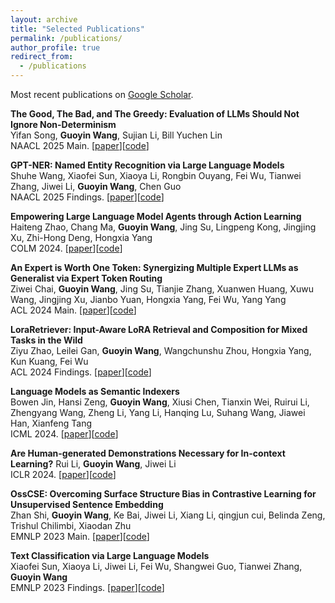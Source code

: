 ```yaml
---
layout: archive
title: "Selected Publications"
permalink: /publications/
author_profile: true
redirect_from:
  - /publications
---
```


Most recent publications on [Google Scholar](https://scholar.google.com/citations?user=3apwLYIAAAAJ).

**The Good, The Bad, and The Greedy: Evaluation of LLMs Should Not Ignore Non-Determinism**  
Yifan Song, **Guoyin Wang**, Sujian Li, Bill Yuchen Lin  
NAACL 2025 Main.  [[paper](https://arxiv.org/abs/2407.10457)][[code](https://github.com/Yifan-Song793/GoodBadGreedy)]  

**GPT-NER: Named Entity Recognition via Large Language Models**  
Shuhe Wang, Xiaofei Sun, Xiaoya Li, Rongbin Ouyang, Fei Wu, Tianwei Zhang, Jiwei Li, **Guoyin Wang**, Chen Guo  
NAACL 2025 Findings. [[paper](https://arxiv.org/abs/2304.10428)][[code](https://github.com/ShuheWang1998/GPT-NER)]  

**Empowering Large Language Model Agents through Action Learning**  
Haiteng Zhao, Chang Ma, **Guoyin Wang**, Jing Su, Lingpeng Kong, Jingjing Xu, Zhi-Hong Deng, Hongxia Yang  
COLM 2024. [[paper](https://arxiv.org/abs/2402.15809)][[code](https://github.com/zhao-ht/LearnAct)]

**An Expert is Worth One Token: Synergizing Multiple Expert LLMs as Generalist via Expert Token Routing**  
Ziwei Chai, **Guoyin Wang**, Jing Su, Tianjie Zhang, Xuanwen Huang, Xuwu Wang, Jingjing Xu, Jianbo Yuan, Hongxia Yang, Fei Wu, Yang Yang  
ACL 2024 Main. [[paper](https://arxiv.org/abs/2403.16854)][[code](https://github.com/zjunet/ETR)]  

**LoraRetriever: Input-Aware LoRA Retrieval and Composition for Mixed Tasks in the Wild**  
Ziyu Zhao, Leilei Gan, **Guoyin Wang**, Wangchunshu Zhou, Hongxia Yang, Kun Kuang, Fei Wu  
ACL 2024 Findings. [[paper](https://arxiv.org/abs/2402.09997)][[code](https://github.com/StyxXuan/LoraRetriever)]

**Language Models as Semantic Indexers**  
Bowen Jin, Hansi Zeng, **Guoyin Wang**, Xiusi Chen, Tianxin Wei, Ruirui Li, Zhengyang Wang, Zheng Li, Yang Li, Hanqing Lu, Suhang Wang, Jiawei Han, Xianfeng Tang  
ICML 2024. [[paper](https://arxiv.org/abs/2310.07815)][[code](https://github.com/PeterGriffinJin/LMIndexer)]

**Are Human-generated Demonstrations Necessary for In-context Learning?** 
Rui Li, **Guoyin Wang**, Jiwei Li  
ICLR 2024. [[paper](https://arxiv.org/abs/2309.14681)][[code](https://github.com/ruili33/SEC)]

**OssCSE: Overcoming Surface Structure Bias in Contrastive Learning for Unsupervised Sentence Embedding**  
Zhan Shi, **Guoyin Wang**, Ke Bai, Jiwei Li, Xiang Li, qingjun cui, Belinda Zeng, Trishul Chilimbi, Xiaodan Zhu  
EMNLP 2023 Main. [[paper](https://aclanthology.org/2023.emnlp-main.448/)][[code](https://github.com/princeton-nlp/SimCSE)]

**Text Classification via Large Language Models**  
Xiaofei Sun, Xiaoya Li, Jiwei Li, Fei Wu, Shangwei Guo, Tianwei Zhang, **Guoyin Wang**  
EMNLP 2023 Findings. [[paper](https://arxiv.org/abs/2305.08377)][[code](https://github.com/ShannonAI/GPT-CLS-CARP)]
